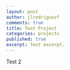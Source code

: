 ```yaml
---
layout: post
author: jlrodriguezf
comments: true
title: Test Project
categories: projects
published: true
excerpt: Test excerpt.
---
```


Test 2